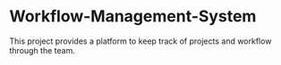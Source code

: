 # Workflow-Management-System
This project provides a platform to keep track of projects and workflow through the team. 
